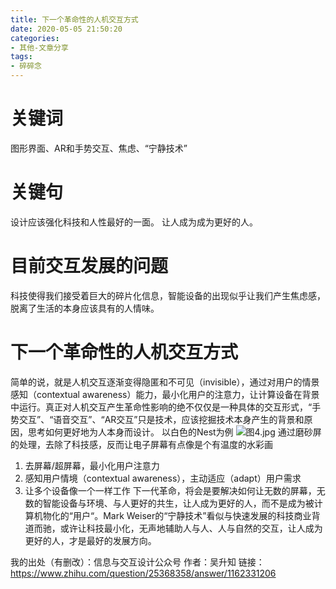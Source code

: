 ```yaml
---
title: 下一个革命性的人机交互方式
date: 2020-05-05 21:50:20
categories:
- 其他-文章分享
tags:
- 碎碎念
---
```


关键词
=================
图形界面、AR和手势交互、焦虑、“宁静技术”

关键句
=================
设计应该强化科技和人性最好的一面。
让人成为成为更好的人。

目前交互发展的问题
=================
科技使得我们接受着巨大的碎片化信息，智能设备的出现似乎让我们产生焦虑感，脱离了生活的本身应该具有的人情味。

下一个革命性的人机交互方式
=================
简单的说，就是人机交互逐渐变得隐匿和不可见（invisible），通过对用户的情景感知（contextual awareness）能力，最小化用户的注意力，让计算设备在背景中运行。真正对人机交互产生革命性影响的绝不仅仅是一种具体的交互形式，“手势交互”、“语音交互”、“AR交互”只是技术，应该挖掘技术本身产生的背景和原因，思考如何更好地为人本身而设计。
以白色的Nest为例
![图4.jpg](https://i.loli.net/2020/05/06/QzRyUTBGjuqxkwp.jpg)
通过磨砂屏的处理，去除了科技感，反而让电子屏幕有点像是个有温度的水彩画
1. 去屏幕/超屏幕，最小化用户注意力
2. 感知用户情境（contextual awareness），主动适应（adapt）用户需求
3. 让多个设备像一个一样工作
下一代革命，将会是要解决如何让无数的屏幕，无数的智能设备与环境、与人更好的共生，让人成为更好的人，而不是成为被计算机物化的“用户“。Mark Weiser的“宁静技术”看似与快速发展的科技商业背道而驰，或许让科技最小化，无声地辅助人与人、人与自然的交互，让人成为更好的人，才是最好的发展方向。


我的出处（有删改）：信息与交互设计公众号
作者：吴升知
链接：<https://www.zhihu.com/question/25368358/answer/1162331206>